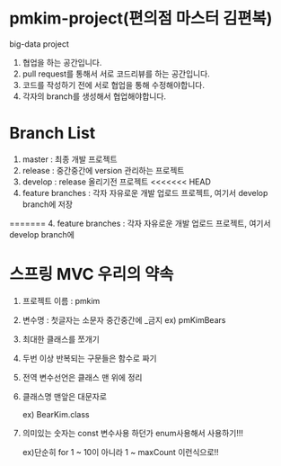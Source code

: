 # pmkim-project(편의점 마스터 김편복)
big-data project

1. 협업을 하는 공간입니다.
2. pull request를 통해서 서로 코드리뷰를 하는 공간입니다.
3. 코드를 작성하기 전에 서로 협업을 통해 수정해야합니다.
4. 각자의 branch를 생성해서 협업해야합니다.

# Branch List
1. master : 최종 개발 프로젝트
2. release : 중간중간에 version 관리하는 프로젝트
3. develop : release 올리기전 프로젝트
<<<<<<< HEAD
4. feature branches : 각자 자유로운 개발 업로드 프로젝트, 여기서 develop branch에 저장

=======
4. feature branches : 각자 자유로운 개발 업로드 프로젝트, 여기서 develop branch에 

# 스프링 MVC 우리의 약속
1. 프로젝트 이름 : pmkim

2. 변수명 : 첫글자는 소문자 중간중간에 _금지
    ex) pmKimBears

3. 최대한 클래스를 쪼개기

4. 두번 이상 반복되는 구문들은 함수로 짜기

5. 전역 변수선언은 클래스 맨 위에 정리

6. 클래스명 맨앞은 대문자로 

   ex) BearKim.class

7. 의미있는 숫자는 const 변수사용 하던가 enum사용해서 사용하기!!! 

   ex)단순히 for 1 ~ 10이 아니라 1 ~ maxCount 이런식으로!! 